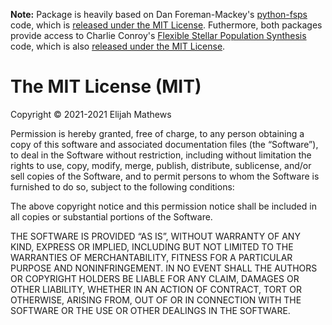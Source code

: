 **Note:** Package is heavily based on Dan Foreman-Mackey's [python-fsps](https://github.com/dfm/python-fsps) code, which is [released under the MIT License](https://github.com/dfm/python-fsps/blob/45fdf190988630421e5725b9da77f0088f717a11/LICENSE.rst). Futhermore, both packages provide access to Charlie Conroy's [Flexible Stellar Population Synthesis](https://github.com/cconroy20/fsps) code, which is also [released under the MIT License](https://github.com/cconroy20/fsps/blob/9972b6675831af0343be11f774bdd00546e21a83/LICENSE).

The MIT License (MIT)
=====================

Copyright © 2021-2021 Elijah Mathews

Permission is hereby granted, free of charge, to any person
obtaining a copy of this software and associated documentation
files (the “Software”), to deal in the Software without
restriction, including without limitation the rights to use,
copy, modify, merge, publish, distribute, sublicense, and/or sell
copies of the Software, and to permit persons to whom the
Software is furnished to do so, subject to the following
conditions:

The above copyright notice and this permission notice shall be
included in all copies or substantial portions of the Software.

THE SOFTWARE IS PROVIDED “AS IS”, WITHOUT WARRANTY OF ANY KIND,
EXPRESS OR IMPLIED, INCLUDING BUT NOT LIMITED TO THE WARRANTIES
OF MERCHANTABILITY, FITNESS FOR A PARTICULAR PURPOSE AND
NONINFRINGEMENT. IN NO EVENT SHALL THE AUTHORS OR COPYRIGHT
HOLDERS BE LIABLE FOR ANY CLAIM, DAMAGES OR OTHER LIABILITY,
WHETHER IN AN ACTION OF CONTRACT, TORT OR OTHERWISE, ARISING
FROM, OUT OF OR IN CONNECTION WITH THE SOFTWARE OR THE USE OR
OTHER DEALINGS IN THE SOFTWARE.
